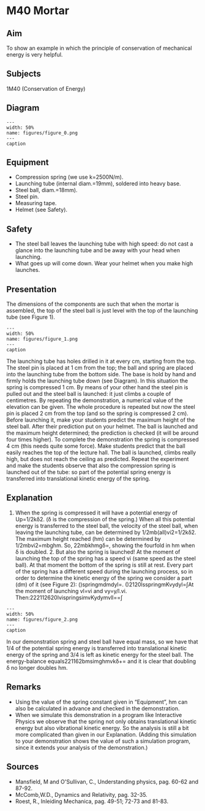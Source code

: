 # M40 Mortar 
    
  
## Aim   
 To show an example in which the principle of conservation of mechanical energy is very helpful.   
  
## Subjects   
 1M40 (Conservation of Energy)   
  
## Diagram   
   
```{figure} figures/figure_0.png  
---  
width: 50%  
name: figures/figure_0.png  
---  
caption  
``` 
     
  
## Equipment   
 
 *  Compression spring (we use k=2500N/m). 
 *  Launching tube (internal diam.=19mm), soldered into heavy base. 
 *  Steel ball, diam.=18mm). 
 *  Steel pin. 
 *  Measuring tape. 
 *  Helmet (see Safety).   
  
## Safety   
 
 *  The steel ball leaves the launching tube with high speed: do not cast a glance into the launching tube and be away with your head when launching. 
 *  What goes up will come down. Wear your helmet when you make high launches.
     
  
## Presentation   
 The dimensions of the components are such that when the mortar is assembled, the top of the steel ball is just level with the top of the launching tube (see Figure 1).     
```{figure} figures/figure_1.png  
---  
width: 50%  
name: figures/figure_1.png  
---  
caption  
``` 
 The launching tube has holes drilled in it at every cm, starting from the top. The steel pin is placed at 1 cm from the top; the ball and spring are placed into the launching tube from the bottom side. The base is hold by hand and firmly holds the launching tube down (see Diagram). In this situation the spring is compressed 1 cm. By means of your other hand the steel pin is pulled out and the steel ball is launched: it just climbs a couple of centimetres. By repeating the demonstration, a numerical value of the elevation can be given. The whole procedure is repeated but now the steel pin is placed 2 cm from the top (and so the spring is compressed 2 cm). Before launching it, make your students predict the maximum height of the steel ball. After their prediction put on your helmet. The ball is launched and the maximum height determined; the prediction is checked (it will be around four times higher). To complete the demonstration the spring is compressed 4 cm (this needs quite some force). Make students predict that the ball easily reaches the top of the lecture hall. The ball is launched, climbs really high, but does not reach the ceiling as predicted. Repeat the experiment and make the students observe that also the compression spring is launched out of the tube: so part of the potential spring energy is transferred into translational kinetic energy of the spring.    
  
## Explanation   
 1. When the spring is compressed it will have a potential energy of Up=1/2kδ2. (δ is the compression of the spring.) When all this potential energy is transferred to the steel ball, the velocity of the steel ball, when leaving the launching tube, can be determined by 1/2mb(all)vi2=1/2kδ2. The maximum height reached (hm) can be determined by 1/2mbvi2=mbghm. So, 22mbkhmgδ=, showing the fourfold in hm when δ is doubled. 2. But also the spring is launched! At the moment of launching the top of the spring has a speed vi (same speed as the steel ball). At that moment the bottom of the spring is still at rest. Every part of the spring has a different speed during the launching process, so in order to determine the kinetic energy of the spring we consider a part (dm) of it (see Figure 2):  ()springmdmdyl=. ()2120lsspringmKvydyl=∫At the moment of launching vl=vi and vy=y/l.vi. Then:222112620lvispringsimvKydymvll==∫     
```{figure} figures/figure_2.png  
---  
width: 50%  
name: figures/figure_2.png  
---  
caption  
``` 
 In our demonstration spring and steel ball have equal mass, so we have that 1/4 of the potential spring energy is transferred into translational kinetic energy of the spring and 3/4 is left as kinetic energy for the steel ball. The energy-balance equals221162bmsimghmvkδ+= and it is clear that doubling δ no longer doubles hm.   
  
## Remarks   
 
 *  Using the value of the spring constant given in “Equipment”, hm can also be calculated in advance and checked in the demonstration. 
 *  When we simulate this demonstration in a program like Interactive Physics we observe that the spring not only obtains translational kinetic energy but also vibrational kinetic energy. So the analysis is still a bit more complicated than given in our Explanation. (Adding this simulation to your demonstration shows the value of such a simulation program, since it extends your analysis of the demonstration.)
   
  
## Sources   
 
 *  Mansfield, M and O'Sullivan, C., Understanding physics, pag. 60-62 and 87-92. 
 *  McComb,W.D., Dynamics and Relativity, pag. 32-35. 
 *  Roest, R., Inleiding Mechanica, pag. 49-51; 72-73 and 81-83.
  